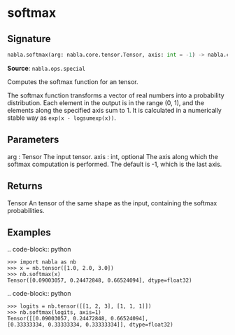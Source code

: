 # softmax

## Signature

```python
nabla.softmax(arg: nabla.core.tensor.Tensor, axis: int = -1) -> nabla.core.tensor.Tensor
```

**Source**: `nabla.ops.special`

Computes the softmax function for an tensor.

The softmax function transforms a vector of real numbers into a probability
distribution. Each element in the output is in the range (0, 1), and the
elements along the specified axis sum to 1. It is calculated in a
numerically stable way as `exp(x - logsumexp(x))`.

Parameters
----------
arg : Tensor
    The input tensor.
axis : int, optional
    The axis along which the softmax computation is performed. The default
    is -1, which is the last axis.

Returns
-------
Tensor
    An tensor of the same shape as the input, containing the softmax
    probabilities.

Examples
--------

.. code-block:: python

    >>> import nabla as nb
    >>> x = nb.tensor([1.0, 2.0, 3.0])
    >>> nb.softmax(x)
    Tensor([0.09003057, 0.24472848, 0.66524094], dtype=float32)


.. code-block:: python

    >>> logits = nb.tensor([[1, 2, 3], [1, 1, 1]])
    >>> nb.softmax(logits, axis=1)
    Tensor([[0.09003057, 0.24472848, 0.66524094],
    [0.33333334, 0.33333334, 0.33333334]], dtype=float32)

